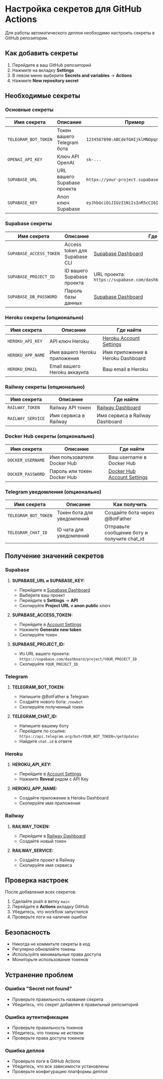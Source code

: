 # Настройка секретов для GitHub Actions

Для работы автоматического деплоя необходимо настроить секреты в GitHub репозитории.

## Как добавить секреты

1. Перейдите в ваш GitHub репозиторий
2. Нажмите на вкладку **Settings**
3. В левом меню выберите **Secrets and variables** → **Actions**
4. Нажмите **New repository secret**

## Необходимые секреты

### Основные секреты

| Имя секрета | Описание | Пример |
|-------------|----------|---------|
| `TELEGRAM_BOT_TOKEN` | Токен вашего Telegram бота | `1234567890:ABCdefGHIjklMNOpqrsTUVwxyz` |
| `OPENAI_API_KEY` | Ключ API OpenAI | `sk-...` |
| `SUPABASE_URL` | URL вашего Supabase проекта | `https://your-project.supabase.co` |
| `SUPABASE_KEY` | Anon ключ Supabase | `eyJhbGciOiJIUzI1NiIsInR5cCI6IkpXVCJ9...` |

### Supabase секреты

| Имя секрета | Описание | Где найти |
|-------------|----------|-----------|
| `SUPABASE_ACCESS_TOKEN` | Access token для Supabase CLI | [Supabase Dashboard](https://supabase.com/dashboard/account/tokens) |
| `SUPABASE_PROJECT_ID` | ID вашего Supabase проекта | URL проекта: `https://supabase.com/dashboard/project/YOUR_PROJECT_ID` |
| `SUPABASE_DB_PASSWORD` | Пароль базы данных | [Supabase Dashboard](https://supabase.com/dashboard/project/YOUR_PROJECT_ID/settings/database) |

### Heroku секреты (опционально)

| Имя секрета | Описание | Где найти |
|-------------|----------|-----------|
| `HEROKU_API_KEY` | API ключ Heroku | [Heroku Account Settings](https://dashboard.heroku.com/account) |
| `HEROKU_APP_NAME` | Имя вашего Heroku приложения | Имя приложения в Heroku Dashboard |
| `HEROKU_EMAIL` | Email вашего Heroku аккаунта | Ваш email в Heroku |

### Railway секреты (опционально)

| Имя секрета | Описание | Где найти |
|-------------|----------|-----------|
| `RAILWAY_TOKEN` | Railway API токен | [Railway Dashboard](https://railway.app/account/tokens) |
| `RAILWAY_SERVICE` | Имя сервиса в Railway | Имя сервиса в Railway Dashboard |

### Docker Hub секреты (опционально)

| Имя секрета | Описание | Где найти |
|-------------|----------|-----------|
| `DOCKER_USERNAME` | Имя пользователя Docker Hub | Ваш username в Docker Hub |
| `DOCKER_PASSWORD` | Пароль или токен Docker Hub | [Docker Hub Account Settings](https://hub.docker.com/settings/security) |

### Telegram уведомления (опционально)

| Имя секрета | Описание | Как получить |
|-------------|----------|--------------|
| `TELEGRAM_BOT_TOKEN` | Токен бота для уведомлений | Создайте бота через @BotFather |
| `TELEGRAM_CHAT_ID` | ID чата для уведомлений | Отправьте сообщение боту и получите chat_id |

## Получение значений секретов

### Supabase

1. **SUPABASE_URL и SUPABASE_KEY:**
   - Перейдите в [Supabase Dashboard](https://supabase.com/dashboard)
   - Выберите ваш проект
   - Перейдите в **Settings** → **API**
   - Скопируйте **Project URL** и **anon public** ключ

2. **SUPABASE_ACCESS_TOKEN:**
   - Перейдите в [Account Settings](https://supabase.com/dashboard/account/tokens)
   - Нажмите **Generate new token**
   - Скопируйте токен

3. **SUPABASE_PROJECT_ID:**
   - Из URL вашего проекта: `https://supabase.com/dashboard/project/YOUR_PROJECT_ID`
   - Скопируйте `YOUR_PROJECT_ID`

### Telegram

1. **TELEGRAM_BOT_TOKEN:**
   - Напишите @BotFather в Telegram
   - Создайте нового бота: `/newbot`
   - Скопируйте полученный токен

2. **TELEGRAM_CHAT_ID:**
   - Напишите вашему боту
   - Перейдите по ссылке: `https://api.telegram.org/bot<YOUR_BOT_TOKEN>/getUpdates`
   - Найдите `chat.id` в ответе

### Heroku

1. **HEROKU_API_KEY:**
   - Перейдите в [Account Settings](https://dashboard.heroku.com/account)
   - Нажмите **Reveal** рядом с API Key

2. **HEROKU_APP_NAME:**
   - Создайте приложение в Heroku Dashboard
   - Скопируйте имя приложения

### Railway

1. **RAILWAY_TOKEN:**
   - Перейдите в [Railway Dashboard](https://railway.app/account/tokens)
   - Создайте новый токен

2. **RAILWAY_SERVICE:**
   - Создайте проект в Railway
   - Скопируйте имя сервиса

## Проверка настроек

После добавления всех секретов:

1. Сделайте push в ветку `main`
2. Перейдите в **Actions** вкладку GitHub
3. Убедитесь, что workflow запустился
4. Проверьте логи на наличие ошибок

## Безопасность

- Никогда не коммитьте секреты в код
- Регулярно обновляйте токены
- Используйте минимальные права доступа
- Мониторьте использование токенов

## Устранение проблем

### Ошибка "Secret not found"
- Проверьте правильность названия секрета
- Убедитесь, что секрет добавлен в правильный репозиторий

### Ошибка аутентификации
- Проверьте правильность токенов
- Убедитесь, что токены не истекли
- Проверьте права доступа токенов

### Ошибка деплоя
- Проверьте логи в GitHub Actions
- Убедитесь, что все зависимости установлены
- Проверьте конфигурацию платформы деплоя
